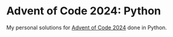 # Advent of Code 2024: Python

My personal solutions for [Advent of Code 2024](https://adventofcode.com/) done in Python.

